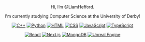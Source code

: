 <div align="center">

Hi, I’m @LiamHefford.

I'm currently studying Computer Science at the University of Derby!

<!-- ![Top Langs](https://github-readme-stats.vercel.app/api/top-langs/?username=LiamHefford&layout=compact&theme=tokyonight) -->

[![C++](https://img.shields.io/badge/C++-%2300599C.svg?logo=c%2B%2B&logoColor=white)](#)
[![Python](https://img.shields.io/badge/Python-3776AB?logo=python&logoColor=fff)](#)
[![HTML](https://img.shields.io/badge/HTML-%23E34F26.svg?logo=html5&logoColor=white)](#)
[![CSS](https://img.shields.io/badge/CSS-1572B6?logo=css3&logoColor=fff)](#)
[![JavaScript](https://img.shields.io/badge/JavaScript-F7DF1E?logo=javascript&logoColor=000)](#)
[![TypeScript](https://img.shields.io/badge/TypeScript-3178C6?logo=typescript&logoColor=fff)](#)

[![React](https://img.shields.io/badge/React-%2320232a.svg?logo=react&logoColor=%2361DAFB)](#)
[![Next.js](https://img.shields.io/badge/Next.js-black?logo=next.js&logoColor=white)](#)
[![MongoDB](https://img.shields.io/badge/MongoDB-%234ea94b.svg?logo=mongodb&logoColor=white)](#)
[![Unreal Engine](https://img.shields.io/badge/Unreal%20Engine-%23313131.svg?logo=unrealengine&logoColor=white)](#)

</div>

<!---
LiamHefford/LiamHefford is a ✨ special ✨ repository because its `README.md` (this file) appears on your GitHub profile.
You can click the Preview link to take a look at your changes.
--->
